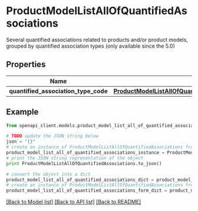 # ProductModelListAllOfQuantifiedAssociations

Several quantified associations related to products and/or product models, grouped by quantified association types (only available since the 5.0)

## Properties
Name | Type | Description | Notes
------------ | ------------- | ------------- | -------------
**quantified_association_type_code** | [**ProductModelListAllOfQuantifiedAssociationsQuantifiedAssociationTypeCode**](ProductModelListAllOfQuantifiedAssociationsQuantifiedAssociationTypeCode.md) |  | [optional] 

## Example

```python
from openapi_client.models.product_model_list_all_of_quantified_associations import ProductModelListAllOfQuantifiedAssociations

# TODO update the JSON string below
json = "{}"
# create an instance of ProductModelListAllOfQuantifiedAssociations from a JSON string
product_model_list_all_of_quantified_associations_instance = ProductModelListAllOfQuantifiedAssociations.from_json(json)
# print the JSON string representation of the object
print ProductModelListAllOfQuantifiedAssociations.to_json()

# convert the object into a dict
product_model_list_all_of_quantified_associations_dict = product_model_list_all_of_quantified_associations_instance.to_dict()
# create an instance of ProductModelListAllOfQuantifiedAssociations from a dict
product_model_list_all_of_quantified_associations_form_dict = product_model_list_all_of_quantified_associations.from_dict(product_model_list_all_of_quantified_associations_dict)
```
[[Back to Model list]](../README.md#documentation-for-models) [[Back to API list]](../README.md#documentation-for-api-endpoints) [[Back to README]](../README.md)


